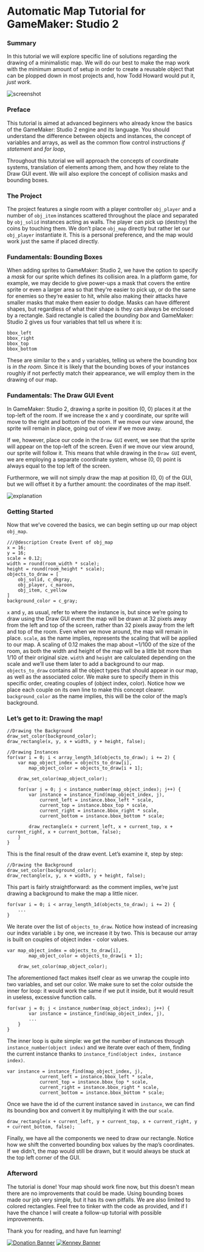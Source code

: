 # Automatic Map Tutorial for GameMaker: Studio 2
### Summary
In this tutorial we will explore specific line of solutions regarding the drawing of a minimalistic map. We will do our best to make the map work with the minimum amount of setup in order to create a reusable object that can be plopped down in most projects and, how Todd Howard would put it, *just work*.

![screenshot](https://i.imgur.com/Y9BhAh0.png)

### Preface
This tutorial is aimed at advanced beginners who already know the basics of the GameMaker: Studio 2 engine and its language. You should understand the difference between objects and instances, the concept of variables and arrays, as well as the common flow control instructions *if statement* and *for loop*,

Throughout this tutorial we will approach the concepts of coordinate systems, translation of elements among them, and how they relate to the Draw GUI event. We will also explore the concept of collision masks and bounding boxes.

### The Project
The project features a single room with a player controller `obj_player` and a number of `obj_item` instances scattered throughout the place and separated by `obj_solid` instances acting as walls. The player can pick up (destroy) the coins by touching them.
We don’t place `obj_map` directly but rather let our  `obj_player` instantiate it. This is a personal preference, and the map would work just the same if placed directly.

### Fundamentals: Bounding Boxes
When adding sprites to GameMaker: Studio 2, we have the option to specify a *mask* for our sprite which defines its collision area. In a platform game, for example, we may decide to give power-ups a mask that covers the entire sprite or even a larger area so that they're easier to pick up, or do the same for enemies so they’re easier to hit, while also making their attacks have smaller masks that make them easier to dodge. 
Masks can have different shapes, but regardless of what their shape is they can always be enclosed by a rectangle. Said rectangle is called the *bounding box* and GameMaker: Studio 2 gives us four variables that tell us where it is:

```
bbox_left
bbox_right
bbox_top
bbox_bottom
```

These are similar to the `x` and `y` variables, telling us where the bounding box is *in the room*. Since it is likely that the bounding boxes of your instances roughly if not perfectly match their appearance, we will employ them in the drawing of our map.

### Fundamentals: The Draw GUI Event
In GameMaker: Studio 2, drawing a sprite in position (0, 0) places it at the top-left of the room. If we increase the x and y coordinate, our sprite will move to the right and bottom of the room. If we move our view around, the sprite will remain in place, going out of view if we move away.

If we, however, place our code in the `Draw GUI` event, we see that the sprite will appear on the top-left of the screen. Even if we move our view around, our sprite will follow it. This means that while drawing in the `Draw GUI` event, we are employing a separate coordinate system, whose (0, 0) point is always equal to the top left of the screen.

Furthermore, we will not simply draw the map at position (0, 0) of the GUI, but we will offset it by a further amount: the coordinates of the map itself.

![explanation](https://i.imgur.com/QRuZIdR.png)

### Getting Started
Now that we’ve covered the basics, we can begin setting up our map object `obj_map`.

```
///@description Create Event of obj_map
x = 16;
y = 16;
scale = 0.12;
width = round(room_width * scale);
height = round(room_height * scale);
objects_to_draw = [
	obj_solid, c_dkgray,
	obj_player, c_maroon,
	obj_item, c_yellow
]
background_color = c_gray;
```

`x` and `y`, as usual, refer to where the instance is, but since we’re going to draw using the Draw GUI event the map will be drawn at 32 pixels away from the left and top of the screen, rather than 32 pixels away from the left and top of the room. Even when we move around, the map will remain in place.
`scale`, as the name implies, represents the scaling that will be applied to our map. A scaling of 0.12 makes the map about ~1/100 of the size of the room, as both the width and height of the map will be a little bit more than 1/10 of their original size.
`width` and `height` are calculated depending on the scale and we’ll use them later to add a background to our map.
`objects_to_draw` contains all the object types that should appear in our map, as well as the associated color. We make sure to specify them in this specific order, creating couples of (object index, color). Notice how we place each couple on its own line to make this concept clearer.
`background_color` as the name implies, this will be the color of the map’s background.

### Let’s get to it: Drawing the map!

```
//Drawing the Background
draw_set_color(background_color);
draw_rectangle(x, y, x + width, y + height, false);

//Drawing Instances
for(var i = 0; i < array_length_1d(objects_to_draw); i += 2) {
	var map_object_index = objects_to_draw[i],
		map_object_color = objects_to_draw[i + 1];
	
	draw_set_color(map_object_color);
	
	for(var j = 0; j < instance_number(map_object_index); j++) {
		var instance = instance_find(map_object_index, j),
			current_left = instance.bbox_left * scale,
			current_top = instance.bbox_top * scale,
			current_right = instance.bbox_right * scale,
			current_bottom = instance.bbox_bottom * scale;

		draw_rectangle(x + current_left, x + current_top, x + current_right, x + current_bottom, false);
	}
}
```

This is the final result of the draw event.
Let’s examine it, step by step:

```
//Drawing the Background
draw_set_color(background_color);
draw_rectangle(x, y, x + width, y + height, false);
```

This part is fairly straightforward: as the comment implies, we’re just drawing a background to make the map a little nicer.

```
for(var i = 0; i < array_length_1d(objects_to_draw); i += 2) {
	...
}
```

We iterate over the list of `objects_to_draw`. Notice how instead of increasing our index variable `i` by one, we increase it by two. This is because our array is built on couples of object index - color values.

```
var map_object_index = objects_to_draw[i],
		map_object_color = objects_to_draw[i + 1];
	
	draw_set_color(map_object_color);
```

The aforementioned fact makes itself clear as we unwrap the couple into two variables, and set our color. We make sure to set the color outside the inner for loop: it would work the same if we put it inside, but it would result in useless, excessive function calls.

```
for(var j = 0; j < instance_number(map_object_index); j++) {
		var instance = instance_find(map_object_index, j),
		...
	}
}
```

The inner loop is quite simple: we get the number of instances through `instance_number(object index)` and we iterate over each of them, finding the current instance thanks to `instance_find(object index, instance index)`.

```
var instance = instance_find(map_object_index, j),
			current_left = instance.bbox_left * scale,
			current_top = instance.bbox_top * scale,
			current_right = instance.bbox_right * scale,
			current_bottom = instance.bbox_bottom * scale;
```

Once we have the id of the current instance saved in `instance`, we can find its bounding box and convert it by multiplying it with the our `scale`.

```
draw_rectangle(x + current_left, y + current_top, x + current_right, y + current_bottom, false);
```

Finally, we have all the components we need to draw our rectangle. Notice how we shift the converted bounding box values by the map’s coordinates. If we didn’t, the map would still be drawn, but it would always be stuck at the top left corner of the GUI.

### Afterword
The tutorial is done! Your map should work fine now, but this doesn't mean there are no improvements that could be made. Using bounding boxes made our job very simple, but it has its own pitfalls. We are also limited to colored rectangles. Feel free to tinker with the code as provided, and if I have the chance I will create a follow-up tutorial with possible improvements.

Thank you for reading, and have fun learning!

[![Donation Banner](https://i.imgur.com/4J98b5X.png)](https:///www.paypal.me/ratontaro)
[![Kenney Banner](https://i.imgur.com/usJfRFD.png)](https://www.kenney.nl/)
